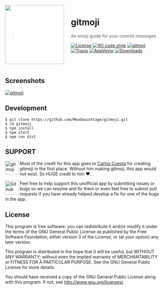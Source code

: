 <img src="https://github.com/Meadowcottage/gitmoji/blob/master/build/icon.png?raw=true" align="left" width="192px" height="192px"/>
<img align="left" width="0" height="192px" hspace="10"/>

# gitmoji
> An emoji guide for your commit messages

[![License](https://img.shields.io/aur/license/yaourt.svg?style=flat-square&colorB=f44336)](https://github.com/Meadowcottage/gitmoji/blob/master/LICENSE) [![XO code style](https://img.shields.io/badge/code_style-XO-5ed9c7.svg?style=flat-square)](https://github.com/sindresorhus/xo) [![gitmoji](https://img.shields.io/badge/gitmoji-%20%F0%9F%98%9C%20%F0%9F%98%8D-FFDD67.svg?style=flat-square)](https://gitmoji.carloscuesta.me/) [![Travis](https://img.shields.io/travis/Meadowcottage/gitmoji/master.svg?style=flat-square)](https://travis-ci.org/Meadowcottage/gitmoji) [![AppVeyor](https://img.shields.io/appveyor/ci/meadowcottage/gitmoji.svg?style=flat-square)](https://ci.appveyor.com/project/Meadowcottage/gitmoji) [![Downloads](https://img.shields.io/github/downloads/Meadowcottage/gitmoji/total.svg?style=flat-square&colorB=FF9800)](https://github.com/Meadowcottage/gitmoji/releases)

</br>
</br>

## Screenshots

[<img alt='gitmoji' src="https://github.com/Meadowcottage/gitmoji/blob/master/build/Screenshot.png?raw=true">](https://github.com/Meadowcottage/gitmoji/releases)

## Development

```
$ git clone https://github.com/Meadowcottage/gitmoji.git
$ cd gitmoji
$ npm install
$ npm start
$ npm run dist
```

## SUPPORT

[<img width='45' height="45" align='left' alt='gitmoji' src="https://github.com/Meadowcottage/gitmoji/blob/master/build/icon.png?raw=true">](https://gitmoji.carloscuesta.me/) Most of the credit for this app goes to [Carlos Cuesta](https://carloscuesta.me/) for creating gitmoji in the first place.
Without him making gitmoji, this app would not exist. So HUGE credit to him ❤️.

[<img width='45' height="45" align='left' alt='Github' src="https://upload.wikimedia.org/wikipedia/commons/9/91/Octicons-mark-github.svg">](https://github.com/Meadowcottage/gitmoji) Feel free to help support this unofficial app by submitting issues or bugs so we can resolve and fix them or even feel free to submit pull requests if you have already helped develop a fix for one of the bugs in the app.

## License

This program is free software: you can redistribute it and/or modify
it under the terms of the GNU General Public License as published by
the Free Software Foundation, either version 3 of the License, or
(at your option) any later version.

This program is distributed in the hope that it will be useful,
but WITHOUT ANY WARRANTY; without even the implied warranty of
MERCHANTABILITY or FITNESS FOR A PARTICULAR PURPOSE.  See the
GNU General Public License for more details.

You should have received a copy of the GNU General Public License
along with this program.  If not, see <http://www.gnu.org/licenses/>.
